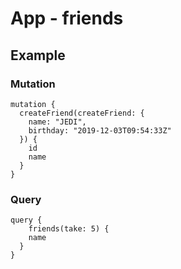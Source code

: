 # App - friends

## Example

### Mutation

```
mutation {
  createFriend(createFriend: {
    name: "JEDI",
    birthday: "2019-12-03T09:54:33Z"
  }) {
    id
    name
  }
}
```

### Query

```
query {
	friends(take: 5) {
    name
  }
}
```